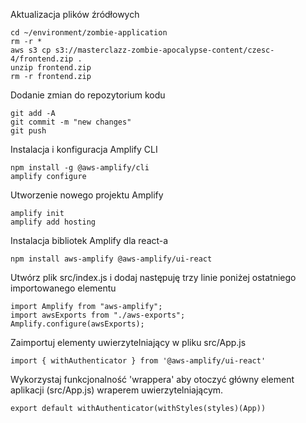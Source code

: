 Aktualizacja plików źródłowych
```
cd ~/environment/zombie-application
rm -r *
aws s3 cp s3://masterclazz-zombie-apocalypse-content/czesc-4/frontend.zip .
unzip frontend.zip
rm -r frontend.zip
```

Dodanie zmian do repozytorium kodu
```
git add -A
git commit -m "new changes"
git push
```

Instalacja i konfiguracja Amplify CLI
```
npm install -g @aws-amplify/cli
amplify configure

```

Utworzenie nowego projektu Amplify
```
amplify init
amplify add hosting
```

Instalacja bibliotek Amplify dla react-a
```
npm install aws-amplify @aws-amplify/ui-react
```

Utwórz plik src/index.js i dodaj następuję trzy linie poniżej ostatniego importowanego elementu
```
import Amplify from "aws-amplify";
import awsExports from "./aws-exports";
Amplify.configure(awsExports);
```

Zaimportuj elementy uwierzytelniający w pliku src/App.js
```
import { withAuthenticator } from '@aws-amplify/ui-react'
```

Wykorzystaj funkcjonalność 'wrappera' aby otoczyć główny element aplikacji (src/App.js) wraperem uwierzytelniającym.
```
export default withAuthenticator(withStyles(styles)(App))
```

